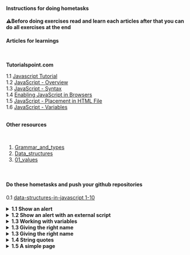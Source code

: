 #### Instructions for doing hometasks

**:warning:Beforo doing exercises read and learn each articles after that you can do all exercises at the end**
#### Articles for learnings
<br>

**Tutorialspoint.com**

1.1 [Javascript Tutorial](https://www.tutorialspoint.com/javascript/index.htm)<br>
1.2 [JavaScript - Overview](https://www.tutorialspoint.com/javascript/javascript_overview.htm)<br>
1.3 [JavaScript - Syntax](https://www.tutorialspoint.com/javascript/javascript_syntax.htm)<br>
1.4 [Enabling JavaScript in Browsers](https://www.tutorialspoint.com/javascript/javascript_enabling.htm)<br>
1.5 [JavaScript - Placement in HTML File](https://www.tutorialspoint.com/javascript/javascript_placement.htm)<br>
1.6 [JavaScript - Variables](https://www.tutorialspoint.com/javascript/javascript_variables.htm)<br>
<br>

**Other resources**

<br>

1. [Grammar_and_types](https://developer.mozilla.org/en-US/docs/Web/JavaScript/Guide/Grammar_and_types)
2. [Data_structures](https://developer.mozilla.org/en-US/docs/Web/JavaScript/Data_structures)
3. [01_values](https://eloquentjavascript.net/01_values.html)

<br>

#### Do these hometasks and push your github repositories

0.1 [data-structures-in-javascript 1-10](https://github.com/qodirovshohijahon/data-structures-in-javascript/blob/main/1.Basic_JavaScript/1-10.md)
<details>
<summary><b>1.1 Show an alert</b></summary>

Create a page that shows a message “I’m JavaScript!”.<br>
Do it in a sandbox, or on your hard drive, doesn’t matter, just ensure that it works.
</details>

<details>
<summary><b>1.2 Show an alert with an external script</b></summary>
<br>

Take the solution of the previous task Show an alert.<br>
Modify it by extracting the script content into an external file alert.js, residing in the same folder.<br>
Open the page, ensure that the alert works.

</details>

<details>
<summary><b>1.3 Working with variables</b></summary>

Declare two variables: admin and name.<br>
Assign the value "John" to name.<br>
Copy the value from name to admin.<br>
Show the value of admin using alert (must output “John”).<br>
</details>

<details>
<summary><b>1.3 Giving the right name</b></summary>

Create a variable with the name of our planet. How would you name such a variable?<br>
Create a variable to store the name of a current visitor to a website. How would you name that variable?.<br>
Assign the value "John" to name.<br>
</details>


<details>
<summary><b>1.3 Giving the right name</b></summary>

Create a variable with the name of our planet. How would you name such a variable?<br>
Create a variable to store the name of a current visitor to a website. How would you name that variable?.<br>
Assign the value "John" to name.<br>
</details>
<details>
<summary><b>1.4 String quotes</b></summary>

What is the output of the script?

<code>let name = "Ilya";</code><br>
<code>console.log( `hello ${1}` ); // ?</code><br>
<code>console.log( `hello ${"name"}` ); // ?</code><br>
<code>console.log( `hello ${name}` ); // ?</code><br>
</details>
<details>
<summary><b>1.5 A simple page</b></summary>
Create a web-page that asks for a name and outputs it.
</details>

